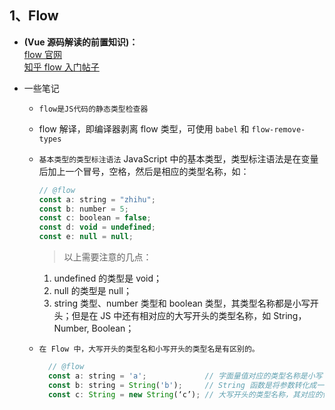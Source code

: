 ## **1、Flow**

- **(Vue 源码解读的前置知识)：** <br>
  [flow 官网](https://flow.org/en/docs/getting-started/) <br>
  [知乎 flow 入门帖子](https://zhuanlan.zhihu.com/p/26204569)

- 一些笔记

  - `flow是JS代码的静态类型检查器`
  - flow 解译，即编译器剥离 flow 类型，可使用 `babel` 和 `flow-remove-types`
  - `基本类型的类型标注语法`
    JavaScript 中的基本类型，类型标注语法是在变量后加上一个冒号，空格，然后是相应的类型名称，如：

    ```js
    // @flow
    const a: string = "zhihu";
    const b: number = 5;
    const c: boolean = false;
    const d: void = undefined;
    const e: null = null;
    ```

    > 以上需要注意的几点：

    1. undefined 的类型是 void；
    2. null 的类型是 null；
    3. string 类型、number 类型和 boolean 类型，其类型名称都是小写开头；但是在 JS 中还有相对应的大写开头的类型名称，如 String，Number, Boolean；

  - `在 Flow 中，大写开头的类型名和小写开头的类型名是有区别的。`
    ```js
      // @flow
      const a: string = 'a';             // 字面量值对应的类型名称是小写
      const b: string = String('b');     // String 函数是将参数转化成一个字符串，仍然是小写的 string 类型
      const c: String = new String(‘c’); // 大写开头的类型名称，其对应的值是 new 创建出来的类型实例；
    ```
